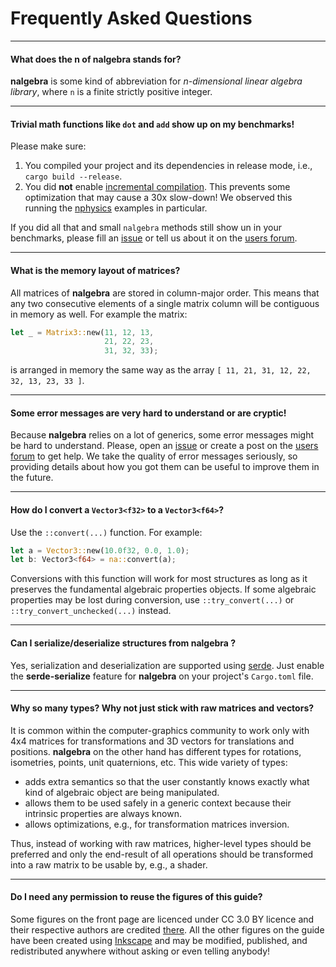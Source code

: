 # Frequently Asked Questions

--------

#### What does the **n** of **nalgebra** stands for?

**nalgebra** is some kind of abbreviation for _n-dimensional linear algebra
library_, where `n` is a finite strictly positive integer.

--------

#### Trivial math functions like `dot` and `add` show up on my benchmarks!

Please make sure:

1. You compiled your project and its dependencies in release mode, i.e., `cargo
   build --release`.
2. You did **not** enable [incremental
   compilation](https://internals.rust-lang.org/t/incremental-compilation-beta).
   This prevents some optimization that may cause a 30x slow-down! We observed
   this running the [nphysics](http://nphysics.org) examples in particular.

If you did all that and small `nalgebra` methods still show un in your
benchmarks, please fill an
[issue](https://github.com/sebcrozet/nalgebra/issues) or tell us about it on
the [users forum](http://users.nphysics.org/c/nalgebra).

--------

#### What is the memory layout of matrices?

All matrices of **nalgebra** are stored in column-major order. This means that
any two consecutive elements of a single matrix column will be contiguous in
memory as well. For example the matrix:

```rust
let _ = Matrix3::new(11, 12, 13,
                     21, 22, 23,
                     31, 32, 33);
```

is arranged in memory the same way as the array `[ 11, 21, 31, 12, 22, 32, 13,
23, 33 ]`.

--------

#### Some error messages are very hard to understand or are cryptic!

Because **nalgebra** relies on a lot of generics, some error messages might be
hard to understand. Please, open an
[issue](https://github.com/sebcrozet/nalgebra/issues) or create a post on the
[users forum](http://users.nphysics.org/c/nalgebra) to get help. We take the
quality of error messages seriously, so providing details about how you got
them can be useful to improve them in the future.

--------

#### How do I convert a `Vector3<f32>` to a `Vector3<f64>`?

Use the `::convert(...)` function. For example:

```rust
let a = Vector3::new(10.0f32, 0.0, 1.0);
let b: Vector3<f64> = na::convert(a);
```

Conversions with this function will work for most structures as long as it
preserves the fundamental algebraic properties objects. If some algebraic
properties may be lost during conversion, use `::try_convert(...)` or
`::try_convert_unchecked(...)` instead.

--------

#### Can I serialize/deserialize structures from **nalgebra** ?

Yes, serialization and deserialization are supported using
[serde](https://serde.rs). Just enable the **serde-serialize** feature for
**nalgebra** on your project's `Cargo.toml` file.

--------

#### Why so many types? Why not just stick with raw matrices and vectors?

It is common within the computer-graphics community to work only with 4x4
matrices for transformations and 3D vectors for translations and positions.
**nalgebra** on the other hand has different types for rotations, isometries,
points, unit quaternions, etc. This wide variety of types:

* adds extra semantics so that the user constantly knows exactly what kind of
  algebraic object are being manipulated.
* allows them to be used safely in a generic context because their
  intrinsic properties are always known.
* allows optimizations, e.g., for transformation matrices inversion.

Thus, instead of working with raw matrices, higher-level types should be
preferred and only the end-result of all operations should be transformed into
a raw matrix to be usable by, e.g., a shader.

--------

#### Do I need any permission to reuse the figures of this guide?

Some figures on the front page are licenced under CC 3.0 BY licence and their
respective authors are credited [there](../about#image-credits).  All the other
figures on the guide have been created using
[Inkscape](http://www.inkscape.org/) and may be modified, published, and
redistributed anywhere without asking or even telling anybody!
